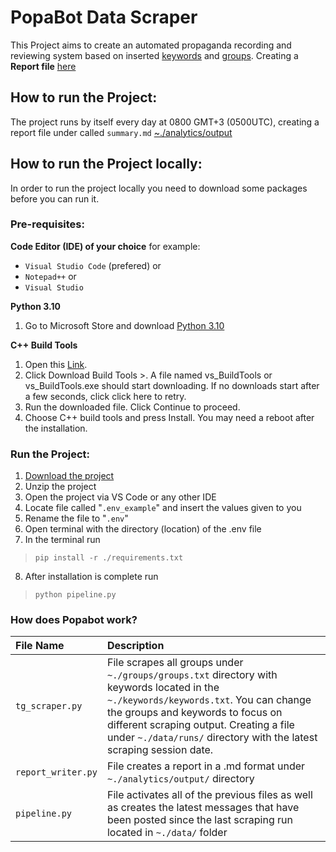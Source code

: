 # PopaBot Data Scraper
This Project aims to create an automated propaganda recording and reviewing system based on inserted [keywords](https://github.com/boitoy219/popabot/tree/main/groups) and [groups](https://github.com/boitoy219/popabot/tree/main/keywords). Creating a **Report file** [here](https://github.com/boitoy219/popabot/blob/main/analytics/output/summary.md)

## How to run the Project:
The project runs by itself every day at 0800 GMT+3 (0500UTC), creating a report file under called `summary.md` [~./analytics/output](https://github.com/boitoy219/popabot/blob/main/analytics/output)

## How to run the Project locally:
In order to run the project locally you need to download some packages before you can run it.

### Pre-requisites: 
**Code Editor (IDE) of your choice** for example:
* `Visual Studio Code` (prefered)
or
* `Notepad++`
or 
* `Visual Studio`

**Python 3.10**
1. Go to Microsoft Store and download [Python 3.10](https://apps.microsoft.com/detail/9PJPW5LDXLZ5?hl=en-us&gl=EE&ocid=pdpshare)

**C++ Build Tools**
1. Open this [Link](https://visualstudio.microsoft.com/visual-cpp-build-tools/). 
2. Click Download Build Tools >. A file named vs_BuildTools or vs_BuildTools.exe should start downloading. If no downloads start after a few seconds, click click here to retry. 
3. Run the downloaded file. Click Continue to proceed. 
4. Choose C++ build tools and press Install. You may need a reboot after the installation. 


### Run the Project:

1. [Download the project](https://github.com/boitoy219/popabot/archive/refs/heads/main.zip) 
2. Unzip the project
3. Open the project via VS Code or any other IDE
4. Locate file called "`.env_example`" and insert the values given to you
5. Rename the file to "`.env`"
6. Open terminal with the directory (location) of the .env file
7. In the terminal run
> `pip install -r ./requirements.txt`
8. After installation is complete run 
> `python pipeline.py`

### How does Popabot work?

| File Name  | Description                       |
| :-------- | :-------------------------------- |
| `tg_scraper.py` | File scrapes all groups under `~./groups/groups.txt` directory with keywords located in the `~./keywords/keywords.txt`. You can change the groups and keywords to focus on different scraping output. Creating a file under `~./data/runs/` directory with the latest scraping session date. |
| `report_writer.py` | File creates a report in a .md format under `~./analytics/output/` directory |
| `pipeline.py` | File activates all of the previous files as well as creates the latest messages that have been posted since the last scraping run located in `~./data/` folder |